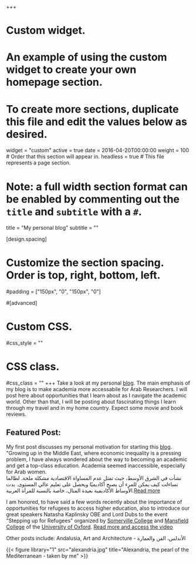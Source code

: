 +++
# Custom widget.
# An example of using the custom widget to create your own homepage section.
# To create more sections, duplicate this file and edit the values below as desired.
widget = "custom"
active = true
date = 2016-04-20T00:00:00
weight = 100  # Order that this section will appear in.
headless = true  # This file represents a page section.

# Note: a full width section format can be enabled by commenting out the `title` and `subtitle` with a `#`.
title = "My personal blog"
subtitle = ""


[design.spacing]
  # Customize the section spacing. Order is top, right, bottom, left.
  #padding = ["150px", "0", "150px", "0"]

#[advanced]
 # Custom CSS. 
 #css_style = ""
 
 # CSS class.
 #css_class = ""
+++
Take a look at my personal [blog](https://www.ashrakatelshehawy.com/blog/). The main emphasis of my blog is to make academia more accessabile for Arab Researchers. I will post here about opportunities that I learn about as I navigate the academic world. Other than that, I will be posting about fascinating things I learn through my travel and in my home country. Expect some movie and book reviews.

## Featured Post:


My first post discusses my personal motivation for starting this [blog](https://www.ashrakatelshehawy.com/blog/). 
"Growing up in the Middle East, where economic inequality is a pressing problem, I have always wondered about the way to becoming an academic and get a top-class education. Academia seemed inaccessible, especially for Arab women.<br/>
نشأت في الشرق الأوسط، حيث  تمثل عدم المساواة الاقتصادية مشكلة ملحة. لطالما تساءلت كيف يمكن للمرء أن يصبح أكاديميًا ويحصل على تعليم عالي المستوى. بدت الأوساط الأكاديمية بعيدة المنال، خاصة بالنسبة للمرأة العربية.[Read more](https://www.ashrakatelshehawy.com/blog/)

I am honored, to have said a few words recently about the importance of opportunities for refugees to access higher education, also to introduce our great speakers Natasha Kaplinsky OBE and Lord Dubs to the event "Stepping up for Refugees" organized by [Somerville College](https://www.some.ox.ac.uk/) and [Mansfield College](https://www.mansfield.ox.ac.uk/) of the [University of Oxford](http://www.ox.ac.uk/about).  [Read more and access the video](https://www.ashrakatelshehawy.com/blog/)

Other posts include: Andalusia, Art and Architecture - الأندلس، الفن والعمارة


{{< figure library="1" src="alexandria.jpg" title="Alexandria, the pearl of the Mediterranean - taken by me" >}}


